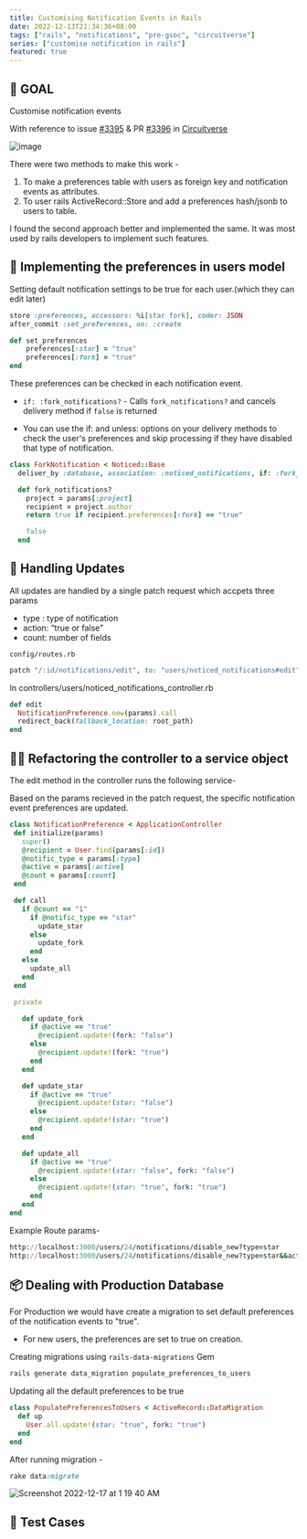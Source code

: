 ```yaml
---
title: Customising Notification Events in Rails
date: 2022-12-13T21:34:36+08:00
tags: ["rails", "notifications", "pre-gsoc", "circuitverse"]
series: ["customise notification in rails"]
featured: true
---
```

## 🎯 GOAL
Customise notification events

With reference to issue [#3395](https://github.com/CircuitVerse/CircuitVerse/issues/3395)
& PR [#3396](https://github.com/CircuitVerse/CircuitVerse/pull/3396) in [Circuitverse](https://circuitverse.org/)

![image](https://user-images.githubusercontent.com/85568177/208179472-400da83b-f59c-4f9a-bf9b-4244fe55f6c4.jpg)

There were two methods to make this work -

1. To make a preferences table with users as foreign key and notification events as attributes.
2. To user rails ActiveRecord::Store and add a preferences hash/jsonb to users to table.

I found the second approach better and implemented the same. It was most used by rails developers to implement such features.

## 👤 Implementing the preferences in users model
Setting default notification settings to be true for each user.(which they can edit later)

```ruby
store :preferences, accessors: %i[star fork], coder: JSON
after_commit :set_preferences, on: :create

def set_preferences
    preferences[:star] = "true"
    preferences[:fork] = "true"
end
```

These preferences can be checked in each notification event.

- `if: :fork_notifications?` - Calls `fork_notifications?` and cancels delivery method if `false` is returned

- You can use the if: and unless: options on your delivery methods to check the user's preferences and skip processing if they have disabled that type of notification.


```ruby
class ForkNotification < Noticed::Base
  deliver_by :database, association: :noticed_notifications, if: :fork_notifications?

  def fork_notifications?
    project = params[:project]
    recipient = project.author
    return true if recipient.preferences[:fork] == "true"

    false
  end

```



## 🤹 Handling Updates

All updates are handled by a single patch request which accpets three params

- type : type of notification
- action: “true or false”
- count: number of fields

`config/routes.rb`

```ruby
patch "/:id/notifications/edit", to: "users/noticed_notifications#edit", as: "edit_notifications"
```


In 
controllers/users/noticed_notifications_controller.rb


```ruby
def edit
  NotificationPreference.new(params).call
  redirect_back(fallback_location: root_path)
end
```

## 👨‍🔧 Refactoring the controller to a service object

The edit method in the controller runs the following service-

Based on the params recieved in the patch request, the specific notification event preferences are updated.

 ```ruby
class NotificationPreference < ApplicationController
  def initialize(params)
    super()
    @recipient = User.find(params[:id])
    @notific_type = params[:type]
    @active = params[:active]
    @count = params[:count]
  end

  def call
    if @count == "1"
      if @notific_type == "star"
        update_star
      else
        update_fork
      end
    else
      update_all
    end
  end

  private

    def update_fork
      if @active == "true"
        @recipient.update!(fork: "false")
      else
        @recipient.update!(fork: "true")
      end
    end

    def update_star
      if @active == "true"
        @recipient.update!(star: "false")
      else
        @recipient.update!(star: "true")
      end
    end

    def update_all
      if @active == "true"
        @recipient.update!(star: "false", fork: "false")
      else
        @recipient.update!(star: "true", fork: "true")
      end
    end
end
```

Example Route params- 

```ruby
http://localhost:3000/users/24/notifications/disable_new?type=star
http://localhost:3000/users/24/notifications/disable_new?type=star&&action=true&&count=1
```

## 📦 Dealing with Production Database

For Production we would have create a migration to set default preferences of the notification events to "true". 
- For new users, the preferences are set to true on creation.

Creating migrations using `rails-data-migrations` Gem

```bash
rails generate data_migration populate_preferences_to_users
```

Updating all the default preferences to be true

```ruby
class PopulatePreferencesToUsers < ActiveRecord::DataMigration
  def up
    User.all.update!(star: "true", fork: "true")
  end
end
```

After running migration - 
```ruby
rake data:migrate
```


![Screenshot 2022-12-17 at 1 19 40 AM](https://user-images.githubusercontent.com/85568177/208177880-e72178ca-6586-4f08-af69-5e4c7d87274b.png)


## 📝 Test Cases

















